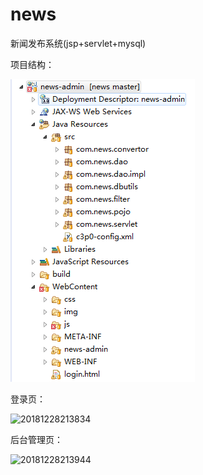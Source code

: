 # news
新闻发布系统(jsp+servlet+mysql)

项目结构：

![20181228213622](https://raw.githubusercontent.com/Contacted/news/master/img-folder/20181228213622.png)

登录页：

![20181228213834](C:\Users\Administrator\Desktop\sql\20181228213834.png)

后台管理页：

![20181228213944](C:\Users\Administrator\Desktop\sql\20181228213944.png)

